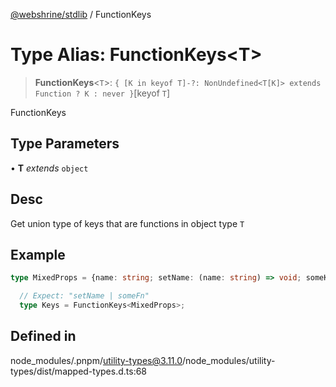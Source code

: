 [@webshrine/stdlib](../globals.md) / FunctionKeys

# Type Alias: FunctionKeys\<T\>

> **FunctionKeys**\<`T`\>: `{ [K in keyof T]-?: NonUndefined<T[K]> extends Function ? K : never }`\[keyof `T`\]

FunctionKeys

## Type Parameters

• **T** *extends* `object`

## Desc

Get union type of keys that are functions in object type `T`

## Example

```ts
type MixedProps = {name: string; setName: (name: string) => void; someKeys?: string; someFn?: (...args: any) => any;};

  // Expect: "setName | someFn"
  type Keys = FunctionKeys<MixedProps>;
```

## Defined in

node\_modules/.pnpm/utility-types@3.11.0/node\_modules/utility-types/dist/mapped-types.d.ts:68
